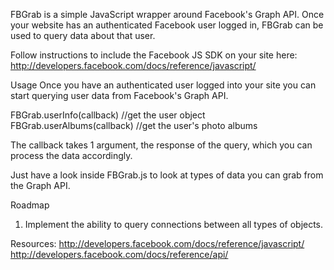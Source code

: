 FBGrab is a simple JavaScript wrapper around Facebook's Graph API. Once your website has an authenticated Facebook user logged in, FBGrab can be used to query data about that user.

Follow instructions to include the Facebook JS SDK on your site here: http://developers.facebook.com/docs/reference/javascript/

Usage
Once you have an authenticated user logged into your site you can start querying user data from Facebook's Graph API.

FBGrab.userInfo(callback) //get the user object
FBGrab.userAlbums(callback) //get the user's photo albums

The callback takes 1 argument, the response of the query, which you can process the data accordingly.

Just have a look inside FBGrab.js to look at types of data you can grab from the Graph API.

Roadmap
1. Implement the ability to query connections between all types of objects.

Resources:
http://developers.facebook.com/docs/reference/javascript/
http://developers.facebook.com/docs/reference/api/
